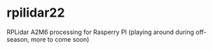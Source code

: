 # rpilidar22
RPLidar A2M6 processing for Rasperry PI
(playing around during off-season, more to come soon)

